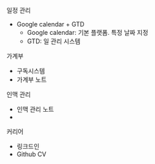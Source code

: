 

일정 관리
- Google calendar + GTD
	- Google calendar: 기본 플랫폼. 특정 날짜 지정
	- GTD: 일 관리 시스템

가계부
- 구독시스템
- 가계부 노트

인맥 관리
- 인맥 관리 노트
- 

커리어
- 링크드인
- Github CV




